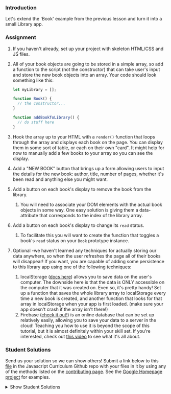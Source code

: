 ### Introduction

Let's extend the 'Book' example from the previous lesson and turn it into a small Library app.

### Assignment

<div class="lesson-content__panel" markdown="1">

1. If you haven't already, set up your project with skeleton HTML/CSS and JS files.
2. All of your book objects are going to be stored in a simple array, so add a function to the script (not the constructor) that can take user's input and store the new book objects into an array. Your code should look something like this:

   ~~~javascript
   let myLibrary = [];

   function Book() {
     // the constructor...
   }

   function addBookToLibrary() {
     // do stuff here
   }
   ~~~

3. Hook the array up to your HTML with a `render()` function that loops through the array and displays each book on the page. You can display them in some sort of table, or each on their own "card". It might help for now to manually add a few books to your array so you can see the display.
4. Add a "NEW BOOK" button that brings up a form allowing users to input the details for the new book: author, title, number of pages, whether it's been read and anything else you might want.
5. Add a button on each book's display to remove the book from the library.
   1. You will need to associate your DOM elements with the actual book objects in some way. One easy solution is giving them a data-attribute that corresponds to the index of the library array.
6. Add a button on each book's display to change its `read` status.
   1. To facilitate this you will want to create the function that toggles a book's `read` status on your `Book` prototype instance.
7. Optional -we haven't learned any techniques for actually storing our data anywhere, so when the user refreshes the page all of their books will disappear! If you want, you are capable of adding some persistence to this library app using one of the following techniques:
   1. localStorage ([docs here](https://developer.mozilla.org/en-US/docs/Web/API/Web_Storage_API/Using_the_Web_Storage_API)) allows you to save data on the user's computer. The downside here is that the data is ONLY accessible on the computer that it was created on. Even so, it's pretty handy! Set up a function that saves the whole library array to localStorage every time a new book is created, and another function that looks for that array in localStorage when your app is first loaded. (make sure your app doesn't crash if the array isn't there!)
   2. Firebase ([check it out!](https://firebase.google.com/docs/?authuser=0)) is an online database that can be set up relatively easily, allowing you to save your data to a server in the cloud! Teaching you how to use it is beyond the scope of this tutorial, but it is almost definitely within your skill set. If you're interested, check out [this video](https://www.youtube.com/watch?v=noB98K6A0TY) to see what it's all about.
</div>

### Student Solutions

Send us your solution so we can show others! Submit a link below to this [file](https://github.com/TheOdinProject/curriculum/blob/master/javascript/organizing-js/library-project.md) in the Javascript Curriculum Github repo with your files in it by using any of the methods listed on the [contributing page](http://github.com/TheOdinProject/curriculum/blob/master/contributing.md). See the [Google Homepage project](/courses/web-development-101/lessons/html-css) for examples.

<details markdown="block">
  <summary> Show Student Solutions </summary>

- Add your solution below this line!
- [Lenny's Solution](https://github.com/Lenn-e/the-reading-nook) - [View in Browser](https://lenn-e.github.io/the-reading-nook/)
- [mattjaylee's Solution](https://github.com/mattjaylee/library)
- [armagansenol's Solution](https://github.com/armagansenol/project-library) - [View in Browser](https://armagansenol.github.io/project-library/)
- [Ashish's Solution](https://github.com/CodersGas/project-library) - [View in Browser](https://codersgas.github.io/project-library/Library.html)
- [tracy2811's Solution](https://github.com/tracy2811/library) - [View in Browser](https://tracy2811.github.io/library/)
- [Katarzyna Kaswen-Wilk's Solution](https://github.com/kikupiku/book-library) - [View in Browser](https://kikupiku.github.io/book-library/)
- [mjwills-inf's Solution](https://github.com/mjwills-inf/library) - [View in Browser](https://mjwills-inf.github.io/library/)
- [chickenwing123's Solution](https://github.com/chickenwings123/Library) - [View in Browser](https://chickenwings123.github.io/Library/)
- [Doskzorak's Solution](https://github.com/doskzorak/Library_Project)
- [Greg's Solution](https://github.com/gregbast1994/odin-library) - [View in Browser](https://gregbast1994.github.io/odin-library/)
- [Paul's Solution](https://github.com/ppayne12/library) - [View in Browser](https://ppayne12.github.io/library/)
- [Lyle Aigbedion's Solution](https://github.com/lyleaigbedion/library) - [View in Browser](https://lyleaigbedion.github.io/library/)
- [James's Solution](https://github.com/ericksen-github/Library) - [View in Browser](https://ericksen-github.github.io/Library/)
- [Justinkar's Solution](https://github.com/justinkar/library) - [View in Browser](https://justinkar.github.io/library/)
- [Simon's Solution](https://github.com/Sim-frpt/basic-library) - [View in Browser](https://sim-frpt.github.io/basic-library/)
- [nearmint's Solution](https://github.com/nearmint/library) - [View in Browser](https://nearmint.github.io/library/)
- [Zakariye Yusuf's Solution](https://github.com/ZYusuf10/BookShelf) - [View in Browser](https://zyusuf10.github.io/BookShelf/index.html)
- [Shivam's Solution](https://github.com/shivamsaigupta/bookshelf) - [View in Browser](https://shivamsaigupta.github.io/bookshelf/)
- [Luke Pritchett's Solution](https://github.com/LukePritchett/library-app) - [View in Browser](https://lukepritchett.github.io/library-app/)
- [Kevin Vuong's Solution](https://github.com/fffear/library) - [View in Browser](https://fffear.github.io/library/)
- [Alex's Solution](https://github.com/AlexDorrington/Library-1) - [View in Browser](https://alexdorrington.github.io/Library-1/)
- [Odunsi Joseph's Solution](https://github.com/dhatGuy/library) - [View in Browser](https://dhatguy.github.io/library/)
- [Joshysmart's Solution](https://github.com/joshysmart/book-library) - [View in Browser](https://joshysmart.github.io/book-library/)
- [Will's Solution](https://github.com/GroverW/site/tree/master/projects/bookshelf) - [View in Browser](https://groverw.github.io/site/projects/bookshelf/index.html)
- [Braxton Lemmon's Solution](https://github.com/braxtonlemmon/js-book-library) - [View in Browser](https://braxtonlemmon.github.io/js-book-library/)
- [Disco Trooper's Solution](https://github.com/disco-trooper/library) - [View in Browser](https://disco-trooper.github.io/library/)
- [Nick Hunter's Solution](https://github.com/hunter497/TheOdinProjectJS) - [View in Browser](https://hunter497.github.io/TheOdinProjectJS/)
- [MikkRou's Solution](https://github.com/MikkRou/library) - [View in Browser](https://mikkrou.github.io/library/)
- [rlaake's Solution](https://github.com/rlaake/library) - [View in Browser](https://rlaake.github.io/library/)
- [Lou Vang's Solution](https://github.com/louvang/library) - [View in Browser](https://louvang.github.io/library/)
- [Kristi Dugan's Solution](https://github.com/KristiDugan/my-library) - [View in Browser](https://kristidugan.github.io/my-library/)
- [todoroff's Solution](https://github.com/todoroff/book-library-app) - [View in Browser](https://todoroff.github.io/book-library-app/)
- [Kris Tobiasson's Solution](https://github.com/highpockets/books.git) - [View in Browser](https://highpockets.github.io/books/)
- [Emil Dimitrov's Solution](https://github.com/edmtrv/library) - [View in Browser](https://edmtrv.github.io/library/)
- [Dennis Cope's Solution](https://github.com/coped/library-project) - [View in Browser](https://coped.github.io/library-project/)
- [Julio's Solution](https://github.com/julio22b/library-top) - [View in Browser](https://julio22b.github.io/library-top/)
- [Michael Horn's Solution](https://github.com/HornMichaelS/odin-library) - [View in Browser](https://hornmichaels.github.io/odin-library/)
- [Anmol's Solution](https://github.com/6point022/my-library-app) - [View in Browser](https://6point022.github.io/my-library-app/)
- [Andrew MacLeod's Solution](https://github.com/a6macleod/javascript_library) - [View in Browser](https://a6macleod.github.io/javascript_library/)
- [Julian's Solution](https://github.com/Julian-quintero/Library) - [View in Browser](https://julian-quintero.github.io/Library/)
- [Leticia's Solution](https://github.com/gradiva/odin-fullstack-javascript/tree/master/02-JavaScript/01-Organizing_JavaScript_Code/01-Objects_And_Object_Constructors/library) - [View in Browser](https://sheltered-falls-65724.herokuapp.com/)
- [Esteban's Solution](https://github.com/estebanmoroy/library) - [View in Browser](https://estebanmoroy.github.io/library/)
- [Luky's solution](https://github.com/lcyne/top-library) - [View in Browser](https://lcyne.github.io/top-library/)
- [Aleksandar J's Solution](https://github.com/bestr32/TOPlibrary) - [View in Browser](https://bestr32.github.io/TOPlibrary/)
- [igorashs's Solution (Firebase + LocalStorage](https://github.com/igorashs/library) - [View in Browser](https://igorashs.github.io/library/)
- [Jacavena's Solution](https://github.com/Jacavena/library)
- [Ohlie's Solution](https://github.com/lco1220/js_library) - [View in Browser](https://lco1220.github.io/js_library/)
- [Saad Tarhi's Solution (w/Firebase)](https://github.com/tarhi-saad/Library) - [View in Browser](https://tarhi-saad.github.io/Library/)
- [Kai's Solution](https://github.com/KaiVandivier/library) - [View in Browser](https://kaivandivier.github.io/library/)
- [Harry Lawson's Solution](https://lawson7.github.io/book-library-app/) - [View in Browser](https://lawson7.github.io/book-library-app/)
- [Bollinca's Solution](https://github.com/bollinca/library) - [View in Browser](https://bollinca.github.io/library/)
- [Joey Van Lierop's Solution](https://github.com/joeyvanlierop/library) - [View in Browser](https://joeyvanlierop.github.io/library/)
- [mvedataydin's Solution](https://github.com/mvedataydin/Library/) - [View in Browser](https://mvedataydin.github.io/Library/)
- [Evan's Solution](https://github.com/evan-kapantais/library) - [View in Browser](https://evan-kapantais.github.io/library/)
- [Eljoey's Solution](https://github.com/eljoey/Library) - [View in Browser](https://eljoey.github.io/Library/)
- [Solodov's Solution](https://github.com/solodov-dev/library) - [View in Browser](https://solodov-dev.github.io/library/)
- [Vollantre's Solution](https://github.com/vollantre/JS-library) - [View in Browser](https://vollantre.github.io/JS-library/)
- [Henry Kirya's Solution](https://github.com/harrika/odinjs-library) - [View in Browser](https://harrika.github.io/odinjs-library/)
- [Ben's Solution](https://github.com/Koshoo/Library) - [View in Browser](https://koshoo.github.io/Library/)
- [miang's Solution](https://github.com/miang99/book-library) - [View in Browser](https://miang99.github.io/book-library/)
- [Carmine's Solution](https://github.com/cgrossi/Odin-Project-Library) - [View in Browser](https://cgrossi.github.io/Odin-Project-Library/)
- [John Paul's Solution](https://github.com/Omulosi/library) - [View in Broweser](https://omulosi.github.io/library/)
- [Bojo's Solution](https://github.com/BojoZahariev/My_Library) - [View in Browser](https://bojozahariev.github.io/My_Library/)
- [ARaut9's Solution](https://github.com/ARaut9/book_library) - [View in Browser](https://araut9.github.io/book_library/)
- [learnsometing's Solution](https://github.com/learnsometing/JS-Library) - [View in Browser](https://learnsometing.github.io/JS-Library/)
- [Jason McKee's Solution](https://github.com/jttmckee/odin-library-js) - [View in Browser](https://jttmckee.github.io/odin-library-js/)
- [Simon Tharby's Solution](https://github.com/jinjagit/library) - [View in Browser](https://jinjagit.github.io/library/)
- [dane's Solution](https://github.com/daneOmega/bookLibrary) - [View in Browser](https://daneomega.github.io/)
- [djolesuseranem's Solution](https://github.com/djolesusername/libraryh) - [View in Browser](https://djolesusername.github.io/libraryh/)
- [Ricala's Solution](https://github.com/Ricala/library) - [View in Browser](https://ricala.github.io/library/)
- [Djo1e's Solution](https://github.com/Djo1e/LibraryApp) - [View in Browser](https://djo1e.github.io/LibraryApp/)
- [balowulf's Solution](https://github.com/balowulf/library) - [View in Browswer](https://balowulf.github.io/library/)
- [Max Garber's Solution](https://github.com/bubblebooy/Odin-Javascript/blob/master/library.html) - [View in Browswer](https://bubblebooy.github.io/Odin-Javascript/library.html)
- [Shruti Jain's Solution](https://github.com/Sjain020188/Library) - [View in Browser](https://sjain020188.github.io/Library/library.html)
- [Suulola Oluwaseyi's Solution](https://github.com/mySuulola/odin-library) - [View in Browser](https://mysuulola.github.io/odin-library/)
- [Malditagaseosa's Solution](https://github.com/malditagaseosa/library) - [View in Browser](https://malditagaseosa.github.io/library/)<br/>
- [Diana's Solution](https://github.com/dianastanciu/odin-library) - [View in Browser](https://dianastanciu.github.io/odin-library/)
- [Hammad Ahmed's Solution](https://github.com/shammadahmed/library) - [View in Browser](https://shammadahmed.github.io/library/)
- [Chris MacSwan's Solution](https://github.com/cmacswan07/my_library) - [View in Browser](https://cmacswan07.github.io/my_library)
- [Alaa's Solution](https://github.com/alaajerbi/book-library) - [View in Browser](https://alaajerbi.github.io/book-library)
- [Omid's solution](https://github.com/omid997/library-odin) - [View In Browser](https://omid997.github.io/library-odin/)
- [Luján Fernaud's solution](https://github.com/lujanfernaud/js-reading-list) - [View In Browser](http://lujanfernaud.com/js-reading-list/)
- [Javier Machin's solution](https://github.com/Javier-Machin/js-simple-library) - [View In Browser](https://javier-machin.github.io/js-simple-library/)
- [Alien's Solution](https://github.com/aliensjit/libraryOfTheCentury) - [View in Browser](https://aliensjit.github.io/libraryOfTheCentury/)
- [nmac's solution](https://github.com/nmacawile/my-library) - [Link](https://htmlpreview.github.io/?https://github.com/nmacawile/my-library/blob/master/index.html)
- [SarfrazAnjum's Solution](https://github.com/SarfrazAnjum/TOP_JS_Library) - [View in Browser](https://sarfrazanjum.github.io/TOP_JS_Library/)
- [Nate Dimock's Solution](https://github.com/Flakari/js-library) - [View in Browser](https://flakari.github.io/js-library/)
- [leosoaivan's Solution](https://github.com/leosoaivan/js-book-library) - [View in Browser](http://leosoaivan.com/js-book-library/)
- [Qin's Solution](https://github.com/hyathynth/book_library) - [View in Browser](https://hyathynth.github.io/book_library/)
- [Johan Morin's Solution](https://github.com/MorrisMalone/myLibrary) - [View in Browser](https://morrismalone.github.io/myLibrary/)
- [brxck's Solution](https://github.com/brxck/odin-library) - [View in Browser](http://brockmcelroy.com/odin-library/)
- [autumnchris's Solution](https://github.com/autumnchris/reading-list-vanilla-js) - [View in Browser](https://autumnchris.github.io/reading-list-vanilla-js)
- [theghall's solution](https://github.com/theghall/odin-library) - [View in Browser](https://theghall.github.io/odin-library/)
- [mindovermiles262's Solution](https://github.com/mindovermiles262/odin-library) - [View in Browser](https://mindovermiles262.github.io/odin-library/)
- [Rade's Solution](https://github.com/fukifuki/library) - [View in Browser](https://fukifuki.github.io/library)
- [Andrew's Solution](https://github.com/andrewr224/library) - [View in Browser](https://andrewr224.github.io/library/)
- [Rob Hitt's Solution](https://github.com/robhitt/oo-book-list) - [View in Browser](https://robhitt.github.io/oo-book-list/)
- [Jonathan Yiv's Solution](https://github.com/JonathanYiv/library) - [View in Browser](https://jonathanyiv.github.io/library/)
- [Jmooree30's Solution](https://github.com/jmooree30/Library) - [View in browser](https://jmooree30.github.io/Library/)
- [codyloyd's Solution](https://github.com/codyloyd/odin-library) - [View in browser](http://codyloyd.com/odin-library/)
- [shadowlighter's Solution](https://codepen.io/shadowlighter/full/ppNpbm/) - [View in browser](https://codepen.io/shadowlighter/full/ppNpbm/)
- [ezeaspie's Solution](https://github.com/ezeaspie/library-project) - [View in browser](https://ezeaspie.github.io/library-project/index.html)
- [Joseph's Solution](https://github.com/pjosephraj/theodinproject-library) - [View in browser](https://pjosephraj.github.io/theodinproject-library/)
- [Moiz's Solution](https://github.com/MoizHasan/JS-Library) - [View in browser](https://cdn.rawgit.com/MoizHasan/JS-Library/e0874ddd/library.html)
- [asasmith's Solution](https://github.com/asasmith/libraryApp) - [View in browser](https://asasmith.github.io/libraryApp/)
- [Sumit's Solution](https://codepen.io/DCWorld/pen/NyNvRw) - [View in browser](https://codepen.io/DCWorld/full/NyNvRw/)
- [Caner Sezgin's Solution](https://github.com/casedo/myLibrary) - [View in browser](http://bit.ly/myLibr)
- [Alan's Solution](https://github.com/18alantom/top_library) - [View in browser](https://18alantom.github.io/top_library/)
- [Katineto's Solution](https://github.com/Katineto/reading-list) - [View in browser](https://reading-list-da983.firebaseapp.com/)
- [Mike Smith's Solution](https://github.com/MikeSS281986/Library) - [View in browser](https://mikess281986.github.io/Library/)
- [sampsonmao's Solution](https://github.com/sampsonmao/library) - [View in browser](https://sampsonmao.github.io/library/)
- [Uy Bình's Solution](https://github.com/uybinh/odin-js-library) - [View in browser](https://uybinh.github.io/odin-js-library/)
- [Punnadittr's Solution](https://github.com/punnadittr/library) - [View in browser](https://punnadittr.github.io/library/index.html/)
- [Sava's Solution](https://github.com/SavaVuckovic/Library-App)
- [Francisco Carlos's Solution](https://github.com/fcarlosdev/library) - [View in browser](https://fcarlosdev.github.io/library/)
- [Kyouyatamax Solution](https://github.com/kyouyatamax/jsLibraryOdinProject) - [View in browser](https://kyouyatamax.github.io/jsLibraryOdinProject/)
- [MPalhidai's Solution](https://github.com/MPalhidai/Library) - [View in browser](https://www.michaelpalhidai.com/Library/)
- [aznafro's Solution](https://github.com/aznafro/library) - [View in browser](https://aznafro.github.io/library/)
- [Areeba's Solution](https://github.com/AREEBAISHTIAQ/project-library) - [View in browser](https://areebaishtiaq.github.io/project-library/)
- [Khalal's Solution](https://github.com/khalalw/Odin/tree/master/javascript/library) - [View in browser](https://khalalw.github.io/Odin/javascript/library/index.html)
- [Taylor J's Solution](https://github.com/taylorjohannsen/library) - [View in browser](https://taylorjohannsen.github.io/library/)
- [Halkim44's Solution](https://github.com/halkim44/myLibrary) - [online ver](https://halkim44.github.io/myLibrary/)
- [Enravel's Solution](https://github.com/Enravel/Library-Project)
- [Valentino Valenti's Solution](https://github.com/1ba1/library-app) - [View in browser](https://1ba1.github.io/library-app/)
- [tnharvey's Solution](https://github.com/tnharvey/library) - [View in browser](https://tnharvey.github.io/library/)
- [Ubaid Manzoor Wani](https://github.com/Ubaid-Manzoor/Book-Manager) - [View in Browser](https://ubaid-manzoor.github.io/Book-Manager/)
- [Brendaneus' Solution](https://theodinprojects.live/courses/javascript/projects/library)
- [Antonio Marcos's Solution](https://github.com/AMarcosCastelo/library) - [View in Browser](https://amarcoscastelo.github.io/library/)
- [JamCry's Solution](https://github.com/jamcry/js-library) - [View in Browser](https://jamcry.github.io/js-library/)
- [akashdas98's Solution](https://github.com/akashdas98/library) - [View in Browser](https://akashdas98.github.io/library/)
- [Ousmane Sylla's Solution](https://kitague.github.io/Book-Library/) - [View in Browser](https://kitague.github.io/Book-Library/)
- [Gene Mecija's Solution](https://github.com/genemecija/LibraryApp) - [View in Browser](https://genemecija.github.io/LibraryApp/)
- [Vitaly Osipov's Solution](https://github.com/vi7ali/book-library) - [View in Browser](https://vi7ali.github.io/book-library/)
- [Javier Arias's Solution](https://github.com/jfariasf/TOP-library) - [View in Browser](https://jfariasf.github.io/TOP-library/)
- [JoshAubrey's Solution (w/localStorage)](https://github.com/JoshAubrey/library) - [View in Browser](https://joshaubrey.github.io/library/)
- [rholderfield's Solution](https://github.com/rholderfield/Book-Library) - [View in Browser](https://rholderfield.github.io/Book-Library/)
- [martink-rsa's Solution](https://github.com/martink-rsa/booksLibrary) - [View in Browser](https://martink-rsa.github.io/booksLibrary/index.html)
- [Harry Coburn's Solution](https://github.com/mattibun/odin-library) - [View in Browser](https://mattibun.github.io/odin-library/index.html)
- [Aron's Solution](https://github.com/aronfischer/Library-Application) - [View in Browser](https://aronfischer.github.io/Library-Application/)
- [Joe Lee's Solution](https://github.com/JoeDravarol/library) - [View in Browser](https://JoeDravarol.github.io/library)
- [crongle's Solution](https://github.com/crongle/librio) - [View in Browser](https://crongle.github.io/librio/)
- [Emilie Humbert's Solution](https://github.com/EmilieHumbert/library) - [View in Browser](https://emiliehumbert.github.io/library/)
- [Vorelli's Solution](https://github.com/Vorelli/Library) - [View in Browser](https://github.com/Vorelli/Library)
- [jkraf002's Solution](https://github.com/jkraf002/library) - [View in Browser](https://jkraf002.github.io/library/)
- [Tom Strat's Solution](https://github.com/tomstrat/library) - [View in Browser](https://tomstrat.github.io/library/)
- [AlexGioffDev's Solution](https://github.com/AlexGioffDev/library) - [View in Browser](https://alexgioffdev.github.io/library/index.html)
- [Supasus's Solution (w/localstorage)](https://github.com/supasus/Js-library) - [View in Browser](https://supasus.github.io/Js-library/)
- [Filip Grkinic's Solution (w/localstorage)](https://github.com/filipgrkinic/book-library) - [View in Browser](https://filipgrkinic.github.io/book-library/)
- [kylazath's Solution (w/firebase)](https://github.com/kylazath/my-bookshelf) - [View in Browser](https://my-library0.firebaseapp.com/)
- [mmboyce's Solution (w/localstorage)](https://github.com/mmboyce/Library) - [View in Browser](https://mmboyce.github.io/Library/)
- [Hamohuh's Solution](https://github.com/hamohuh/library) - [View in Browser](https://hamohuh.github.io/library)
- [DamnedLag's Solution](https://github.com/Damnedlag/project_library) - [View in Browser](https://damnedlag.github.io/project_library/)
- [0xtaf's Solution](https://github.com/0xtaf/library) - [View in Browser](https://0xtaf.github.io/library/)
- [Tori's Solution](https://github.com/ToriPotts/libraryPractice) - [View in Browser](https://toripotts.github.io/libraryPractice/)
- [Fred's Solution](https://github.com/fchasin/JS-SectionPO/tree/master/OrganizingJSCode) - [View in Browser](https://fredchasin.github.io/https://github.com/fchasin/JS-SectionPO/tree/master/OrganizingJSCode)
- [rhath32's Solution](https://github.com/rhath32/library) Please add my solution
</details>
